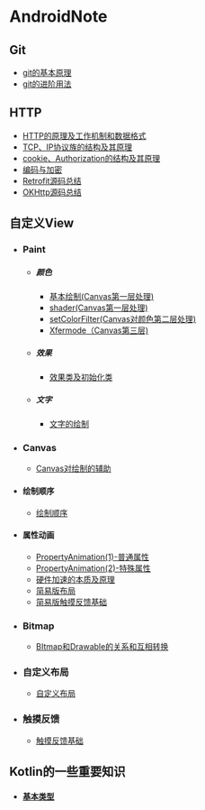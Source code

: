 # AndroidNote

## Git

* [git的基本原理](git/git的基本原理.md)
* [git的进阶用法](git/git的进阶用法.md)

## HTTP

 * [HTTP的原理及工作机制和数据格式](网络/HTTP.md)
 * [TCP、IP协议族的结构及其原理](网络/TCP、IP协议族.md)
 * [cookie、Authorization的结构及其原理](网络/cookie、Authorization.md)
 * [编码与加密](网络/编码与加密.md)
 * [Retrofit源码总结](网络/Retrofit源码总结.md)
 * [OKHttp源码总结](网络/OKHttp源码总结.md)

 ## 自定义View

- ### Paint

  - ##### 颜色

    - [基本绘制(Canvas第一层处理)](自定义View/基本绘制(Canvas第一层处理).md)
    - [shader(Canvas第一层处理)](自定义View/shader(Canvas第一层处理).md)
    - [setColorFilter(Canvas对颜色第二层处理)](自定义View/setColorFilter(Canvas对颜色第二层处理).md)
    - [Xfermode（Canvas第三层)](自定义View/Xfermode(Canvas第三层).md)

  - ##### 效果

    - [效果类及初始化类](自定义View/效果类及初始化类.md)

  - ##### 文字

    - [文字的绘制](自定义View/文字的绘制.md)

- ### Canvas

  - [Canvas对绘制的辅助](自定义View/Canvas对绘制的辅助.md)

- #### 绘制顺序

  - [绘制顺序](自定义View/绘制顺序.md)

- #### 属性动画

  - [PropertyAnimation(1)-普通属性](自定义View/PropertyAnimation(1).md)
  - [PropertyAnimation(2)-特殊属性](自定义View/PropertyAnimation(2).md)
  - [硬件加速的本质及原理](自定义View/硬件加速.md)
  - [简易版布局](自定义View/简易版布局.md)
  - [简易版触摸反馈基础](自定义View/简易版触摸反馈基础.md)

- ### Bitmap

  - [BItmap和Drawable的关系和互相转换](自定义View/BItmap和Drawable的关系.md)
- ### 自定义布局

  - [自定义布局](自定义View/自定义布局.md)
- ### 触摸反馈

  - [触摸反馈基础](自定义View/触摸反馈基础.md)

 ## Kotlin的一些重要知识

 - #### [基本类型](Kotlin的一些重要知识/基本类型.md)
